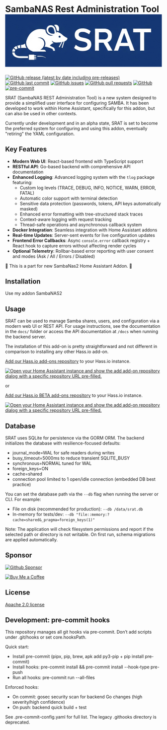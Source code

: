 # SambaNAS Rest Administration Tool ![SRAT](https://github.com/dianlight/srat/raw/main/docs/full_logo.png)

[![GitHub release (latest by date including pre-releases)](https://img.shields.io/github/v/release/dianlight/srat?include_prereleases)](https://img.shields.io/github/v/release/dianlight/srat?include_prereleases)
[![GitHub last commit](https://img.shields.io/github/last-commit/dianlight/srat)](https://img.shields.io/github/last-commit/dianlight/srat)
[![GitHub issues](https://img.shields.io/github/issues-raw/dianlight/srat)](https://img.shields.io/github/issues-raw/dianlight/srat)
[![GitHub pull requests](https://img.shields.io/github/issues-pr/dianlight/srat)](https://img.shields.io/github/issues-pr/dianlight/srat)
[![GitHub](https://img.shields.io/github/license/dianlight/srat)](https://img.shields.io/github/license/dianlight/srat)
[![pre-commit](https://img.shields.io/badge/pre--commit-enabled-brightgreen?logo=pre-commit)](https://github.com/pre-commit/pre-commit)

SRAT (SambaNAS REST Administration Tool) is a new system designed to provide a simplified user interface for configuring SAMBA. It has been developed to work within Home Assistant, specifically for this addon, but can also be used in other contexts.

Currently under development and in an alpha state, SRAT is set to become the preferred system for configuring and using this addon, eventually "retiring" the YAML configuration.

## Key Features

- **Modern Web UI**: React-based frontend with TypeScript support
- **RESTful API**: Go-based backend with comprehensive API documentation
- **Enhanced Logging**: Advanced logging system with the `tlog` package featuring:
  - Custom log levels (TRACE, DEBUG, INFO, NOTICE, WARN, ERROR, FATAL)
  - Automatic color support with terminal detection
  - Sensitive data protection (passwords, tokens, API keys automatically masked)
  - Enhanced error formatting with tree-structured stack traces
  - Context-aware logging with request tracking
  - Thread-safe operations and asynchronous callback system
- **Docker Integration**: Seamless integration with Home Assistant addons
- **Real-time Updates**: Server-sent events for live configuration updates
- **Frontend Error Callbacks**: Async `console.error` callback registry + React hook to capture errors without affecting render cycles
- **Optional Telemetry**: Rollbar-based error reporting with user consent and modes (Ask / All / Errors / Disabled)

:construction_worker: This is a part for new SambaNas2 Home Assistant Addon. :construction_worker:

## Installation

Use my addon SambaNAS2

## Usage

SRAT can be used to manage Samba shares, users, and configuration via a modern web UI or REST API. For usage instructions, see the documentation in the `docs/` folder or access the API documentation at `/docs` when running the backend server.

The installation of this add-on is pretty straightforward and not different in
comparison to installing any other Hass.io add-on.

[Add our Hass.io add-ons repository][repository] to your Hass.io instance.

[![Open your Home Assistant instance and show the add add-on repository dialog with a specific repository URL pre-filled.](https://my.home-assistant.io/badges/supervisor_add_addon_repository.svg)](https://my.home-assistant.io/redirect/supervisor_add_addon_repository/?repository_url=https%3A%2F%2Fgithub.com%2Fdianlight%2Fhassio-addons)

or

[Add our Hass.io BETA add-ons repository][beta-repository] to your Hass.io instance.

[![Open your Home Assistant instance and show the add add-on repository dialog with a specific repository URL pre-filled.](https://my.home-assistant.io/badges/supervisor_add_addon_repository.svg)](https://my.home-assistant.io/redirect/supervisor_add_addon_repository/?repository_url=https%3A%2F%2Fgithub.com%2Fdianlight%2Fhassio-addons-beta)

[repository]: https://github.com/dianlight/hassio-addons
[beta-repository]: https://github.com/dianlight/hassio-addons-beta

## Database

SRAT uses SQLite for persistence via the GORM ORM. The backend initializes the database with resilience-focused defaults:

- journal_mode=WAL for safe readers during writes
- busy_timeout=5000ms to reduce transient SQLITE_BUSY
- synchronous=NORMAL tuned for WAL
- foreign_keys=ON
- cache=shared
- connection pool limited to 1 open/idle connection (embedded DB best practice)

You can set the database path via the `--db` flag when running the server or CLI. For example:

- File on disk (recommended for production): `--db /data/srat.db`
- In-memory for tests/dev: `--db "file::memory:?cache=shared&_pragma=foreign_keys(1)"`

Note: The application will check filesystem permissions and report if the selected path or directory is not writable. On first run, schema migrations are applied automatically.

## Sponsor

<a href="https://github.com/sponsors/dianlight"><img src="https://img.shields.io/github/sponsors/dianlight?style=flat-square&logo=githubsponsors&logoColor=%23EA4AAA&link=https%3A%2F%2Fgithub.com%2Fsponsors%2Fdianlight" alt="Github Sponsor"></a>

<a href="https://www.buymeacoffee.com/ypKZ2I0"><img src="https://img.buymeacoffee.com/button-api/?text=Buy me a coffee&emoji=&slug=ypKZ2I0&button_colour=FFDD00&font_colour=000000&font_family=Cookie&outline_colour=000000&coffee_colour=ffffff" alt="Buy Me a Coffee"/></a>

<!--
# Quick Start Demo

![Demo Preview](https://picsum.photos/1920/1080)

I believe that you should bring value to the reader as soon as possible. You should be able to get the user up and running with your project with minimal friction.

If you have a quickstart guide, this is where it should be.

Alternatively, you can add a demo to show what your project can do.

# Table of Contents

This is a table of contents for your project. It helps the reader navigate through the README quickly.
- [Project Title](#project-title)
- [Quick Start Demo](#quick-start-demo)
- [Table of Contents](#table-of-contents)
- [Installation](#installation)
- [Usage](#usage)
- [Development](#development)
- [Contribute](#contribute)
- [License](#license)

# Installation
[(Back to top)](#table-of-contents)

> **Note**: For longer README files, I usually add a "Back to top" button as shown above. It makes it easy to navigate.

This is where your installation instructions go.

You can add snippets here that your readers can copy-paste with click:

```shell
```shell
gh repo clone navendu-pottekkat/awesome-readme
```

# Usage
[(Back to top)](#table-of-contents)

Next, you have to explain how to use your project. You can create subsections under here to explain more clearly.

# Development
[(Back to top)](#table-of-contents)

For developers who want to contribute to SRAT, here are the setup instructions:

## Prerequisites
- Node.js OR bun (JavaScript runtime - bun can replace Node.js)
- bun or npm (package manager)
- pre-commit (for git hooks)
- Go (for backend development)

**Note**: bun can serve as both JavaScript runtime and package manager, making it a complete Node.js replacement for this project.

## Setup Development Environment

```shell
# Clone the repository
git clone https://github.com/dianlight/srat.git
cd srat

# Check documentation dependencies
make docs-check

# Install pre-commit hooks and dependencies
make prepare

# Install documentation validation tools
make docs-install
```

## Enhanced Logging System

SRAT includes a comprehensive logging system with the `tlog` package. For detailed information about logging capabilities, see [backend/src/tlog/README.md](./backend/src/tlog/README.md).

### Key Logging Features

- **Professional Formatting**: Powered by `samber/slog-formatter` with automatic error structuring
- **Security-First**: Automatic masking of sensitive data (passwords, tokens, API keys, IP addresses)
- **Developer-Friendly**: Color-coded output with terminal detection and level-based coloring
- **Production-Ready**: Thread-safe operations with configurable output formats
- **Context-Aware**: Automatic extraction and display of request/trace/user context

### Quick Logging Examples

```go
import "github.com/dianlight/srat/tlog"

// Basic usage with enhanced formatting
tlog.Info("Server started", "port", 8080, "version", "1.0.0")
tlog.Error("Database connection failed", "error", err, "host", "localhost")

// Context-aware logging
ctx := context.WithValue(context.Background(), "request_id", "req-12345")
tlog.InfoContext(ctx, "Processing request", "method", "GET", "path", "/api/users")

// Enable security features
tlog.EnableSensitiveDataHiding(true) // Auto-masks passwords, tokens, IPs
tlog.EnableColors(true)              // Color output (auto-disabled if not terminal)
```

## Documentation Validation

SRAT includes comprehensive documentation validation tools:

```shell
# Check all documentation
make docs-validate

# Auto-fix formatting issues
make docs-fix

# Show all documentation commands
make docs-help
```

The validation includes:
- Markdown linting and formatting
- Link checking
- Spell checking
- Content structure validation
- Security scanning

## Security scanning

This project uses gosec to scan Go code for common security issues.

Quick usage:

- Run full repo security check: `make security`
- Or only backend: `cd backend && make gosec`

Notes:

- Generated code is excluded with `-exclude-generated`.
- The Makefile will install gosec automatically if it's missing (via `go install`).

## Building the Project

```shell
# Build backend
cd backend && make build

# Build frontend
cd frontend && bun run build

# Build all architectures
make ALL
```

# Contribute
[(Back to top)](#table-of-contents)

You can use this section to highlight how people can contribute to your project.

You can add information on how they can open issues or how they can sponsor the project.

-->

## License

<!-- [(Back to top)](#table-of-contents) -->

[Apache 2.0 license](./LICENSE)

## Development: pre-commit hooks

This repository manages all git hooks via pre-commit. Don’t add scripts under .git/hooks or set core.hooksPath.

Quick start:

- Install pre-commit (pipx, pip, brew, apk add py3-pip + pip install pre-commit)
- Install hooks: pre-commit install && pre-commit install --hook-type pre-push
- Run all hooks: pre-commit run --all-files

Enforced hooks:

- On commit: gosec security scan for backend Go changes (high severity/high confidence)
- On push: backend quick build + test

See .pre-commit-config.yaml for full list. The legacy .githooks directory is deprecated.

